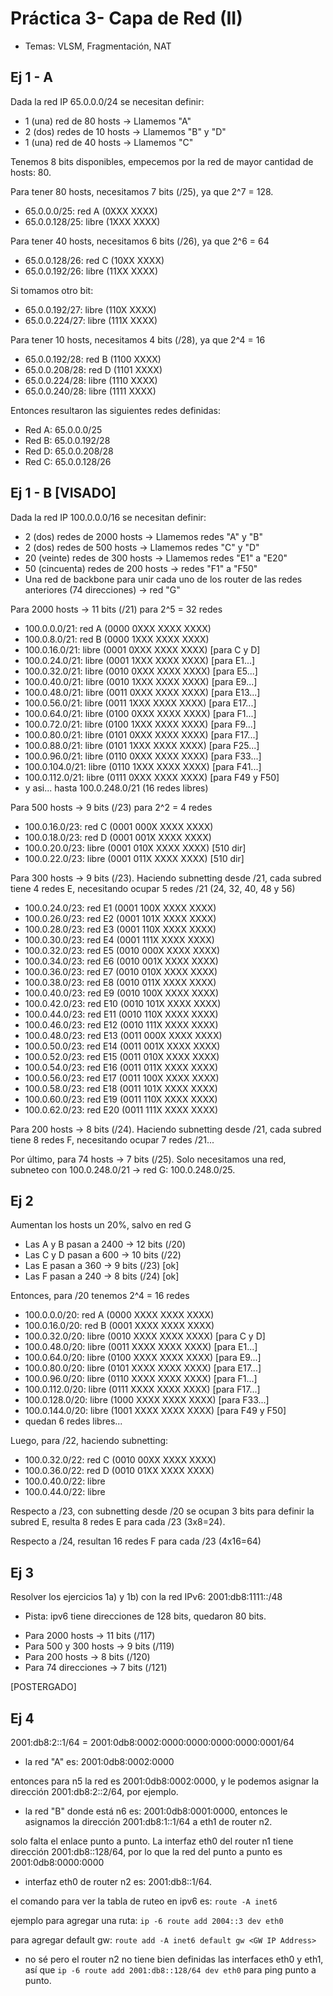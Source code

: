 # Práctica 3- Capa de Red (II)
- Temas: VLSM, Fragmentación, NAT

## Ej 1 - A
Dada la red IP 65.0.0.0/24 se necesitan definir:
* 1 (una) red de 80 hosts -> Llamemos "A"
* 2 (dos) redes de 10 hosts -> Llamemos "B" y "D"
* 1 (una) red de 40 hosts -> Llamemos "C"

Tenemos 8 bits disponibles, empecemos por la red de mayor cantidad de hosts: 80.

Para tener 80 hosts, necesitamos 7 bits (/25), ya que 2^7 = 128.
* 65.0.0.0/25: red A (0XXX XXXX)
* 65.0.0.128/25: libre (1XXX XXXX)

Para tener 40 hosts, necesitamos 6 bits (/26), ya que 2^6 = 64
* 65.0.0.128/26: red C (10XX XXXX)
* 65.0.0.192/26: libre (11XX XXXX)

Si tomamos otro bit:
* 65.0.0.192/27: libre (110X XXXX)
* 65.0.0.224/27: libre (111X XXXX)

Para tener 10 hosts, necesitamos 4 bits (/28), ya que 2^4 = 16
* 65.0.0.192/28: red B (1100 XXXX)
* 65.0.0.208/28: red D (1101 XXXX)
* 65.0.0.224/28: libre (1110 XXXX)
* 65.0.0.240/28: libre (1111 XXXX)

Entonces resultaron las siguientes redes definidas:
- Red A: 65.0.0.0/25
- Red B: 65.0.0.192/28
- Red D: 65.0.0.208/28
- Red C: 65.0.0.128/26

## Ej 1 - B [VISADO]
Dada la red IP 100.0.0.0/16 se necesitan definir:
* 2 (dos) redes de 2000 hosts -> Llamemos redes "A" y "B"
* 2 (dos) redes de 500 hosts -> Llamemos redes "C" y "D"
* 20 (veinte) redes de 300 hosts -> Llamemos redes "E1" a "E20"
* 50 (cincuenta) redes de 200 hosts -> redes "F1" a "F50"
* Una red de backbone para unir cada uno de los router de las redes anteriores (74 direcciones) -> red "G"

Para 2000 hosts -> 11 bits (/21) para 2^5 = 32 redes
* 100.0.0.0/21: red A (0000 0XXX XXXX XXXX)
* 100.0.8.0/21: red B (0000 1XXX XXXX XXXX)
* 100.0.16.0/21: libre (0001 0XXX XXXX XXXX) [para C y D]
* 100.0.24.0/21: libre (0001 1XXX XXXX XXXX) [para E1...]
* 100.0.32.0/21: libre (0010 0XXX XXXX XXXX) [para E5...]
* 100.0.40.0/21: libre (0010 1XXX XXXX XXXX) [para E9...]
* 100.0.48.0/21: libre (0011 0XXX XXXX XXXX) [para E13...]
* 100.0.56.0/21: libre (0011 1XXX XXXX XXXX) [para E17...]
* 100.0.64.0/21: libre (0100 0XXX XXXX XXXX) [para F1...]
* 100.0.72.0/21: libre (0100 1XXX XXXX XXXX) [para F9...]
* 100.0.80.0/21: libre (0101 0XXX XXXX XXXX) [para F17...]
* 100.0.88.0/21: libre (0101 1XXX XXXX XXXX) [para F25...]
* 100.0.96.0/21: libre (0110 0XXX XXXX XXXX) [para F33...]
* 100.0.104.0/21: libre (0110 1XXX XXXX XXXX) [para F41...]
* 100.0.112.0/21: libre (0111 0XXX XXXX XXXX) [para F49 y F50]
* y asi... hasta 100.0.248.0/21 (16 redes libres)

Para 500 hosts -> 9 bits (/23) para 2^2 = 4 redes
* 100.0.16.0/23: red C (0001 000X XXXX XXXX)
* 100.0.18.0/23: red D (0001 001X XXXX XXXX)
* 100.0.20.0/23: libre (0001 010X XXXX XXXX) [510 dir]
* 100.0.22.0/23: libre (0001 011X XXXX XXXX) [510 dir]

Para 300 hosts -> 9 bits (/23). Haciendo subnetting desde /21, cada subred tiene 4 redes E, necesitando ocupar 5 redes /21 (24, 32, 40, 48 y 56)

* 100.0.24.0/23: red E1 (0001 100X XXXX XXXX)
* 100.0.26.0/23: red E2 (0001 101X XXXX XXXX)
* 100.0.28.0/23: red E3 (0001 110X XXXX XXXX)
* 100.0.30.0/23: red E4 (0001 111X XXXX XXXX)
* 100.0.32.0/23: red E5 (0010 000X XXXX XXXX)
* 100.0.34.0/23: red E6 (0010 001X XXXX XXXX)
* 100.0.36.0/23: red E7 (0010 010X XXXX XXXX)
* 100.0.38.0/23: red E8 (0010 011X XXXX XXXX)
* 100.0.40.0/23: red E9 (0010 100X XXXX XXXX)
* 100.0.42.0/23: red E10 (0010 101X XXXX XXXX)
* 100.0.44.0/23: red E11 (0010 110X XXXX XXXX)
* 100.0.46.0/23: red E12 (0010 111X XXXX XXXX)
* 100.0.48.0/23: red E13 (0011 000X XXXX XXXX)
* 100.0.50.0/23: red E14 (0011 001X XXXX XXXX)
* 100.0.52.0/23: red E15 (0011 010X XXXX XXXX)
* 100.0.54.0/23: red E16 (0011 011X XXXX XXXX)
* 100.0.56.0/23: red E17 (0011 100X XXXX XXXX)
* 100.0.58.0/23: red E18 (0011 101X XXXX XXXX)
* 100.0.60.0/23: red E19 (0011 110X XXXX XXXX)
* 100.0.62.0/23: red E20 (0011 111X XXXX XXXX)

Para 200 hosts -> 8 bits (/24). Haciendo subnetting desde /21, cada subred tiene 8 redes F, necesitando ocupar 7 redes /21...

Por último, para 74 hosts -> 7 bits (/25). Solo necesitamos una red, subneteo con 100.0.248.0/21 -> red G: 100.0.248.0/25.

## Ej 2
Aumentan los hosts un 20%, salvo en red G

* Las A y B pasan a 2400 -> 12 bits (/20)
* Las C y D pasan a 600 -> 10 bits (/22)
* Las E pasan a 360 -> 9 bits (/23) [ok]
* Las F pasan a 240 -> 8 bits (/24) [ok]

Entonces, para /20 tenemos 2^4 = 16 redes
* 100.0.0.0/20: red A (0000 XXXX XXXX XXXX)
* 100.0.16.0/20: red B (0001 XXXX XXXX XXXX)
* 100.0.32.0/20: libre (0010 XXXX XXXX XXXX) [para C y D]
* 100.0.48.0/20: libre (0011 XXXX XXXX XXXX) [para E1...]
* 100.0.64.0/20: libre (0100 XXXX XXXX XXXX) [para E9...]
* 100.0.80.0/20: libre (0101 XXXX XXXX XXXX) [para E17...]
* 100.0.96.0/20: libre (0110 XXXX XXXX XXXX) [para F1...]
* 100.0.112.0/20: libre (0111 XXXX XXXX XXXX) [para F17...]
* 100.0.128.0/20: libre (1000 XXXX XXXX XXXX) [para F33...]
* 100.0.144.0/20: libre (1001 XXXX XXXX XXXX) [para F49 y F50]
* quedan 6 redes libres...

Luego, para /22, haciendo subnetting:
* 100.0.32.0/22: red C (0010 00XX XXXX XXXX)
* 100.0.36.0/22: red D (0010 01XX XXXX XXXX)
* 100.0.40.0/22: libre
* 100.0.44.0/22: libre

Respecto a /23, con subnetting desde /20 se ocupan 3 bits para definir la subred E, resulta 8 redes E para cada /23 (3x8=24).

Respecto a /24, resultan 16 redes F para cada /23 (4x16=64)

## Ej 3
Resolver los ejercicios 1a) y 1b) con la red IPv6: 2001:db8:1111::/48

* Pista: ipv6 tiene direcciones de 128 bits, quedaron 80 bits.

- Para 2000 hosts -> 11 bits (/117)
- Para 500 y 300 hosts -> 9 bits (/119)
- Para 200 hosts -> 8 bits (/120)
- Para 74 direcciones -> 7 bits (/121)

[POSTERGADO]

## Ej 4
2001:db8:2::1/64 = 2001:0db8:0002:0000:0000:0000:0000:0001/64
- la red "A" es: 2001:0db8:0002:0000

entonces para n5 la red es 2001:0db8:0002:0000, y le podemos asignar la dirección 2001:db8:2::2/64, por ejemplo.

- la red "B" donde está n6 es: 2001:0db8:0001:0000, entonces le asignamos la dirección 2001:db8:1::1/64 a eth1 de router n2.

solo falta el enlace punto a punto. La interfaz eth0 del router n1 tiene dirección 2001:db8::128/64, por lo que la red del punto a punto es 2001:0db8:0000:0000

- interfaz eth0 de router n2 es: 2001:db8::1/64.

el comando para ver la tabla de ruteo en ipv6 es: ```route -A inet6```

ejemplo para agregar una ruta: ```ip -6 route add 2004::3 dev eth0```

para agregar default gw: ```route add -A inet6 default gw <GW IP Address>```

- no sé pero el router n2 no tiene bien definidas las interfaces eth0 y eth1, así que ```ip -6 route add 2001:db8::128/64 dev eth0``` para ping punto a punto.

